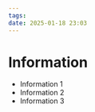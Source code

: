 ```yaml
---
tags: 
date: 2025-01-18 23:03
---
```


# Information

- Information 1
- Information 2
- Information 3